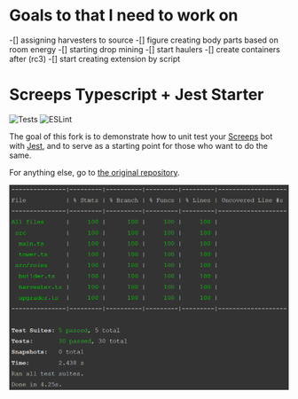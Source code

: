 # Goals to that I need to work on
-[] assigning harvesters to source
-[] figure creating body parts based on room energy
-[] starting drop mining
-[] start haulers
-[] create containers after (rc3)
-[] start creating extension by script

# Screeps Typescript + Jest Starter

![Tests](https://github.com/eduter/screeps-typescript-jest-starter/workflows/Tests/badge.svg)
![ESLint](https://github.com/eduter/screeps-typescript-jest-starter/workflows/ESLint/badge.svg)

The goal of this fork is to demonstrate how to unit test your [Screeps](https://screeps.com/) bot with [Jest](https://jestjs.io/), and to serve as a starting point for those who want to do the same.

For anything else, go to [the original repository](https://github.com/screepers/screeps-typescript-starter).

![Test coverage result](coverage.png)
